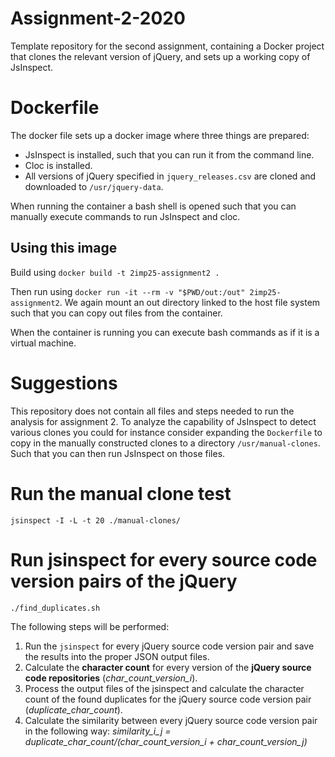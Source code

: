 # Assignment-2-2020

Template repository for the second assignment, containing a Docker project that clones the relevant version of jQuery, and sets up a working copy of JsInspect.

# Dockerfile

The docker file sets up a docker image where three things
are prepared:

- JsInspect is installed, such that you can run it from the
  command line.
- Cloc is installed.
- All versions of jQuery specified in `jquery_releases.csv` are
  cloned and downloaded to `/usr/jquery-data`.

When running the container a bash shell is opened such that you
can manually execute commands to run JsInspect and cloc.

## Using this image

Build using `docker build -t 2imp25-assignment2 .`

Then run using
`docker run -it --rm -v "$PWD/out:/out" 2imp25-assignment2`.
We again mount an out directory linked to the host file system
such that you can copy out files from the container.

When the container is running you can execute bash commands
as if it is a virtual machine.

# Suggestions

This repository does not contain all files and steps needed to
run the analysis for assignment 2. To analyze the capability of
JsInspect to detect various clones you could for instance
consider expanding the `Dockerfile` to copy in the manually
constructed clones to a directory `/usr/manual-clones`. Such
that you can then run JsInspect on those files.

# Run the manual clone test

`jsinspect -I -L -t 20 ./manual-clones/`

# Run jsinspect for every source code version pairs of the jQuery

`./find_duplicates.sh`

The following steps will be performed:

1. Run the `jsinspect` for every jQuery source code version pair and save the results into the proper JSON output files.
2. Calculate the **character count** for every version of the **jQuery source code repositories** (_char_count_version_i_).
3. Process the output files of the jsinspect and calculate the character count of the found duplicates for the jQuery source code version pair (_duplicate_char_count_).
4. Calculate the similarity between every jQuery source code version pair in the following way: _similarity_i_j = duplicate_char_count/(char_count_version_i + char_count_version_j)_
